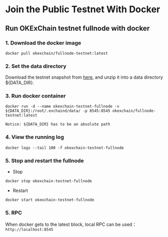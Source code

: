 <!--
order: 4
-->

# Join the Public Testnet With Docker
## Run OKExChain testnet fullnode with docker

### 1. Download the docker image

```
docker pull okexchain/fullnode-testnet:latest
```

### 2. Set the data directory


Download the testnet snapshot from [here](https://okexchain-docs.readthedocs.io/en/latest/resources/snapshot.html), and unzip it into a data directory ${DATA_DIR}.



### 3. Run docker container
```
docker run -d --name okexchain-testnet-fullnode -v ${DATA_DIR}:/root/.exchaind/data/ -p 8545:8545 okexchain/fullnode-testnet:latest
```
`Notice: ${DATA_DIR} has to be an absolute path`


### 4. View the running log
```
docker logs --tail 100 -f okexchain-testnet-fullnode
```

### 5. Stop and restart the fullnode
- Stop
```
docker stop okexchain-testnet-fullnode
```
- Restart
```
docker start okexchain-testnet-fullnode
```

### 5. RPC
When docker gets to the latest block, local RPC can be used：`http://localhost:8545`
